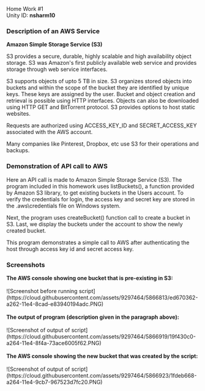 Home Work #1 <br>
Unity ID: <b>nsharm10</b><br>

<h3>Description of an AWS Service</h3>
<b>Amazon Simple Storage Service (S3)</b>
<p>S3 provides a secure, durable, highly scalable and high availability object storage. S3 was Amazon's first publicly available web service and provides storage through web service interfaces.</p>
<p>S3 supports objects of upto 5 TB in size. S3 organizes stored objects into buckets and within the scope of the bucket they are identified by unique keys. These keys are assigned by the user. Bucket and object creation and retrieval is possible using HTTP interfaces. Objects can also be downloaded using HTTP GET and BitTorrent protocol. S3 provides options to host static websites.</p>
<p>Requests are authorized using ACCESS_KEY_ID and SECRET_ACCESS_KEY associated with the AWS account. </p>
<p>Many companies like Pinterest, Dropbox, etc use S3 for their operations and backups.</p>

<h3>Demonstration of API call to AWS</h3>
<p>Here an API call is made to Amazon Simple Storage Service (S3). The program included in this homework uses listBuckets(), a function provided by Amazon S3 library, to get existing buckets in the Users account. To verify the credentials for login, the access key and secret key are stored in the .aws\credentials file on Windows system.</p>
<p>Next, the program uses createBucket() function call to create a bucket in S3. Last, we display the buckets under the account to show the newly created bucket.</p>
<p>This program demonstrates a simple call to AWS after authenticating the host through access key id and secret access key. </p>


<h3>Screenshots</h3>
<b>The AWS console showing one bucket that is pre-existing in S3:</b>
<br><br>
![Screenshot before running script](https://cloud.githubusercontent.com/assets/9297464/5866813/ed670362-a262-11e4-8cad-e83940194adc.PNG)
<br><br>
<b>The output of program (description given in the paragraph above):</b>
<br><br>
![Screenshot of output of script](https://cloud.githubusercontent.com/assets/9297464/5866919/19f430c0-a264-11e4-8f4a-73ace6005f62.PNG)
<br><br>
<b>The AWS console showing the new bucket that was created by the script:</b>
<br><br>
![Screenshot of output of script](https://cloud.githubusercontent.com/assets/9297464/5866923/1fdeb668-a264-11e4-9cb7-967523d7fc20.PNG)
<br><br>
